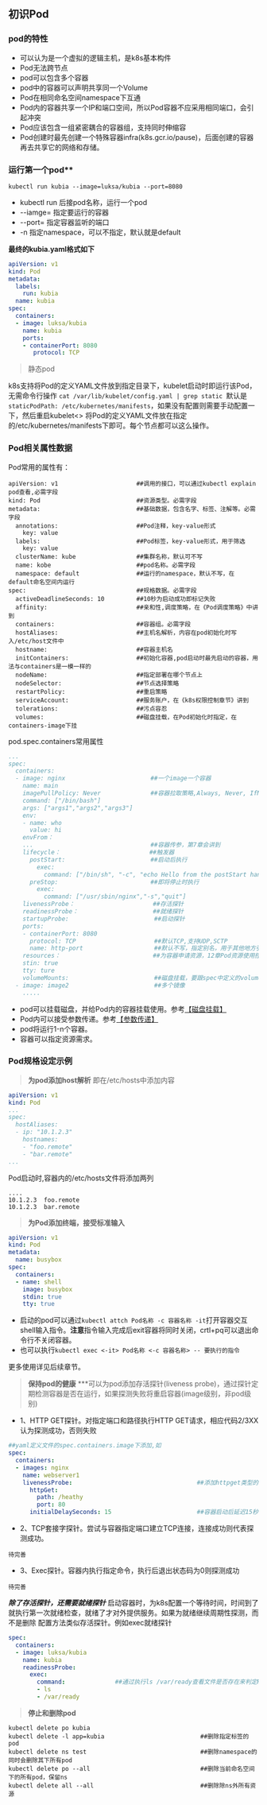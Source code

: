 ## 初识Pod
### pod的特性
- 可以认为是一个虚拟的逻辑主机，是k8s基本构件
- Pod无法跨节点
- pod可以包含多个容器
- pod中的容器可以声明共享同一个Volume
- Pod在相同命名空间namespace下互通
- Pod内的容器共享一个IP和端口空间，所以Pod容器不应采用相同端口，会引起冲突
- Pod应该包含一组紧密耦合的容器组，支持同时伸缩容
- Pod创建时最先创建一个特殊容器infra(k8s.gcr.io/pause)，后面创建的容器再去共享它的网络和存储。

### 运行第一个pod**
```shell
kubectl run kubia --image=luksa/kubia --port=8080
```
- kubectl run 后接pod名称，运行一个pod
- --iamge= 指定要运行的容器
- --port= 指定容器监听的端口
- -n 指定namespace，可以不指定，默认就是default

**最终的kubia.yaml格式如下**
```yaml
apiVersion: v1                                                             #使用的kubernetes API版本，可以使用kubectl explain pod看到,必需
kind: Pod                                                                  #创建的kubernetes资源类型,必需
metadata:                                                                  #Pod的元数据，名字、标签、注解等
  labels:                                                                  #标签可以设置多个，对齐即可
    run: kubia                        
  name: kubia                                                              #Pod名称,必需
spec:                                                                      #Pod的规格内容，如运行的程序列表、监听的端口、挂载的目录等
  containers:
  - image: luksa/kubia                                                     #运行的docker容器名称，可以是多个，每个都单独一个-image
    name: kubia                                                            #容器的自定名称
    ports:                                                                 #容器的对外监听端口，可以是多个，每个都单独一个- containerPort
    - containerPort: 8080
       protocol: TCP                                                       #端口监听的协议类型，可以不指定，默认为TCP
```
>静态pod

k8s支持将Pod的定义YAML文件放到指定目录下，kubelet启动时即运行该Pod，无需命令行操作
`cat /var/lib/kubelet/config.yaml | grep static `默认是`staticPodPath: /etc/kubernetes/manifests`，如果没有配置则需要手动配置一下，然后重启kubelet<>
将Pod的定义YAML文件放在指定的/etc/kubernetes/manifests下即可。每个节点都可以这么操作。
### Pod相关属性数据
Pod常用的属性有：
```
apiVersion: v1                      ##调用的接口，可以通过kubectl explain pod查看,必需字段
kind: Pod                           ##资源类型。必需字段
metadata:                           ##基础数据，包含名字、标签、注解等。必需字段
  annotations:                      ##Pod注释，key-value形式
    key: value
  labels:                           ##Pod标签，key-value形式，用于筛选
    key: value
  clusterName: kube                 ##集群名称，默认可不写
  name: kobe                        ##pod名称。必需字段
  namespace: default                ##运行的namespace，默认不写，在default命名空间内运行
spec:                               ##规格数据。必需字段
  activeDeadlineSeconds: 10         ##10秒为启动成功即标记失败
  affinity:                         ##亲和性,调度策略，在《Pod调度策略》中讲到       
  containers:                       ##容器组。必需字段
  hostAliases:                      ##主机名解析，内容在pod初始化时写入/etc/host文件中
  hostname:                         ##容器主机名
  initContainers:                   ##初始化容器,pod启动时最先启动的容器，用法与containers是一模一样的
  nodeName:                         ##指定部署在哪个节点上
  nodeSelector:                     ##节点选择策略
  restartPolicy:                    ##重启策略
  serviceAccount:                   ##服务账户，在《k8s权限控制章节》讲到
  tolerations:                      ##污点容忍
  volumes:                          ##磁盘挂载，在Pod初始化时指定，在containers-image下挂
```
pod.spec.containers常用属性
```yaml
...
spec:
  containers:
  - image: nginx                        ##一个image一个容器
    name: main
    imagePullPolicy: Never              ##容器拉取策略,Always, Never, IfNotPresent,默认是Always           
    command: ["/bin/bash"]
    args: ["args1","args2","args3"] 
    env:
    - name: who
      value: hi
    envFrom：
    ...                                 ##容器传参，第7章会讲到
    lifecycle：                         ##触发器
      postStart:                        ##启动后执行
        exec:
          command: ["/bin/sh", "-c", "echo Hello from the postStart handler > /usr/share/message"]
      preStop:                          ##即将停止时执行
        exec:
          command: ["/usr/sbin/nginx","-s","quit"]
    livenessProbe：                      ##存活探针
    readinessProbe：                     ##就绪探针
    startupProbe:                        ##启动探针
    ports:
    - containerPort: 8080
      protocol: TCP                      ##默认TCP,支持UDP,SCTP
      name: http-port                    ##默认不写，指定别名，用于其他地方引用
    resources：                          ##为容器申请资源，12章Pod资源使用控制讲到
    stin: true
    tty: ture
    volumeMounts:                        ##磁盘挂载，要跟spec中定义的volumes配合
  - image: image2                        ##多个镜像
    .....
```

- pod可以挂载磁盘，并给Pod内的容器挂载使用。参考[【磁盘挂载】](./04、磁盘挂载.md)
- Pod内可以接受参数传递。参考[【参数传递】](/.05、向容器传递参数.md)
- pod将运行1-n个容器。
- 容器可以指定资源需求。
### Pod规格设定示例

>**为pod添加host解析**
即在/etc/hosts中添加内容
```yaml
apiVersion: v1
kind: Pod
...
spec:
  hostAliases:
  - ip: "10.1.2.3"
    hostnames:
    - "foo.remote"
    - "bar.remote"
...
```
Pod启动时,容器内的/etc/hosts文件将添加两列
```
....
10.1.2.3  foo.remote
10.1.2.3  bar.remote
```
>**为Pod添加终端，接受标准输入**
```yaml
apiVersion: v1
kind: Pod
metadata:
  name: busybox
spec:
  containers:
  - name: shell
    image: busybox
    stdin: true
    tty: true
```
- 启动的pod可以通过`kubectl attch Pod名称 -c 容器名称 -it`打开容器交互shell输入指令。**注意**指令输入完成后exit容器将同时关闭，crtl+pq可以退出命令行不关闭容器。<br>
- 也可以执行`kubectl exec <-it> Pod名称 <-c 容器名称> -- 要执行的指令`

更多使用详见后续章节。
>**保持pod的健康**
***可以为pod添加存活探针(liveness probe)，通过探针定期检测容器是否在运行，如果探测失败将重启容器(image级别，非pod级别)
- 1、HTTP GET探针。对指定端口和路径执行HTTP GET请求，相应代码2/3XX认为探测成功，否则失败
```yaml
##yaml定义文件的spec.containers.image下添加,如
spec:
  containers:
  - images: nginx
    name: webserver1
    livenessProbe:                                   ##添加httpget类型的存活探针,对容器的80端口下的heath目录检测，如http://127.0.0.1:80/helthy
      httpGet:
        path: /heathy
        port: 80
      initialDelaySeconds: 15                        ##容器启动后延迟15秒再探测。如果服务启动有延迟，探测的太早会导致失败从而不断重启容器

```
- 2、TCP套接字探针。尝试与容器指定端口建立TCP连接，连接成功则代表探测成功。
```
待完善
```
- 3、Exec探针。容器内执行指定命令，执行后退出状态码为0则探测成功
```
待完善
```
***除了存活探针，还需要就绪探针***
启动容器时，为k8s配置一个等待时间，时间到了就执行第一次就绪检查，就绪了才对外提供服务。如果为就绪继续周期性探测，而不是删除
配置方法类似存活探针。例如exec就绪探针
```yaml
spec:
  containers:
  - image: luksa/kubia
    name: kubia
    readinessProbe:
      exec:
        command:              ##通过执行ls /var/ready查看文件是否存在来判定Pod是否就绪。未就绪就不是running，无法被访问
        - ls
        - /var/ready
```

>**停止和删除pod**
```shell
kubectl delete po kubia
kubectl delete -l app=kubia                           ##删除指定标签的pod
kubectl delete ns test                                ##删除namespace的同时会删除其下所有pod
kubectl delete po --all                               ##删除当前命名空间下的所有pod，保留ns
kubectl delete all --all                              ##删除除ns外所有资源
```
